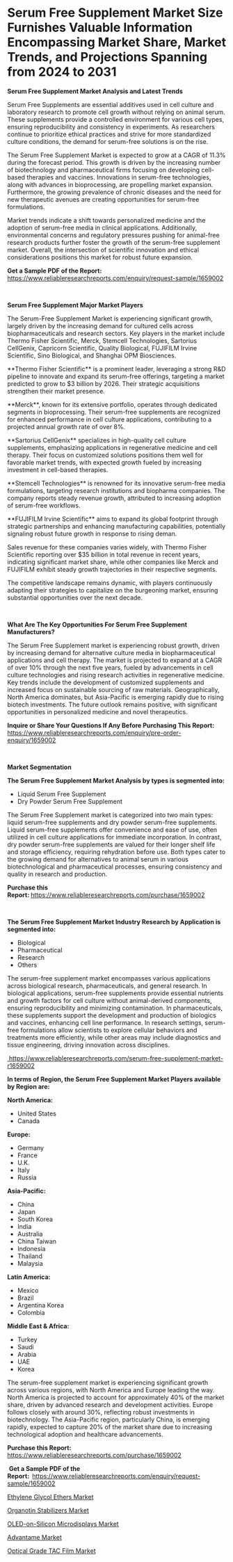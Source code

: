 <p><h1>Serum Free Supplement Market Size Furnishes Valuable Information Encompassing Market Share, Market Trends, and Projections Spanning from 2024 to 2031</h1></p><p><strong>Serum Free Supplement Market Analysis and Latest Trends</strong></p>
<p><p>Serum Free Supplements are essential additives used in cell culture and laboratory research to promote cell growth without relying on animal serum. These supplements provide a controlled environment for various cell types, ensuring reproducibility and consistency in experiments. As researchers continue to prioritize ethical practices and strive for more standardized culture conditions, the demand for serum-free solutions is on the rise.</p><p>The Serum Free Supplement Market is expected to grow at a CAGR of 11.3% during the forecast period. This growth is driven by the increasing number of biotechnology and pharmaceutical firms focusing on developing cell-based therapies and vaccines. Innovations in serum-free technologies, along with advances in bioprocessing, are propelling market expansion. Furthermore, the growing prevalence of chronic diseases and the need for new therapeutic avenues are creating opportunities for serum-free formulations.</p><p>Market trends indicate a shift towards personalized medicine and the adoption of serum-free media in clinical applications. Additionally, environmental concerns and regulatory pressures pushing for animal-free research products further foster the growth of the serum-free supplement market. Overall, the intersection of scientific innovation and ethical considerations positions this market for robust future expansion.</p></p>
<p><strong>Get a Sample PDF of the Report:&nbsp;</strong> <a href="https://www.reliableresearchreports.com/enquiry/request-sample/1659002?utm_campaign=28&utm_medium=2&utm_source=Github&utm_content=ia&utm_term=09122024&utm_id=serum-free-supplement">https://www.reliableresearchreports.com/enquiry/request-sample/1659002</a></p>
<p>&nbsp;</p>
<p><strong>Serum Free Supplement Major Market Players</strong></p>
<p><p>The Serum-Free Supplement Market is experiencing significant growth, largely driven by the increasing demand for cultured cells across biopharmaceuticals and research sectors. Key players in the market include Thermo Fisher Scientific, Merck, Stemcell Technologies, Sartorius CellGenix, Capricorn Scientific, Quality Biological, FUJIFILM Irvine Scientific, Sino Biological, and Shanghai OPM Biosciences.</p><p>**Thermo Fisher Scientific** is a prominent leader, leveraging a strong R&D pipeline to innovate and expand its serum-free offerings, targeting a market predicted to grow to $3 billion by 2026. Their strategic acquisitions strengthen their market presence.</p><p>**Merck**, known for its extensive portfolio, operates through dedicated segments in bioprocessing. Their serum-free supplements are recognized for enhanced performance in cell culture applications, contributing to a projected annual growth rate of over 8%.</p><p>**Sartorius CellGenix** specializes in high-quality cell culture supplements, emphasizing applications in regenerative medicine and cell therapy. Their focus on customized solutions positions them well for favorable market trends, with expected growth fueled by increasing investment in cell-based therapies.</p><p>**Stemcell Technologies** is renowned for its innovative serum-free media formulations, targeting research institutions and biopharma companies. The company reports steady revenue growth, attributed to increasing adoption of serum-free workflows.</p><p>**FUJIFILM Irvine Scientific** aims to expand its global footprint through strategic partnerships and enhancing manufacturing capabilities, potentially signaling robust future growth in response to rising deman.</p><p>Sales revenue for these companies varies widely, with Thermo Fisher Scientific reporting over $35 billion in total revenue in recent years, indicating significant market share, while other companies like Merck and FUJIFILM exhibit steady growth trajectories in their respective segments.</p><p>The competitive landscape remains dynamic, with players continuously adapting their strategies to capitalize on the burgeoning market, ensuring substantial opportunities over the next decade.</p></p>
<p>&nbsp;</p>
<p><strong>What Are The Key Opportunities For Serum Free Supplement Manufacturers?</strong></p>
<p><p>The Serum Free Supplement market is experiencing robust growth, driven by increasing demand for alternative culture media in biopharmaceutical applications and cell therapy. The market is projected to expand at a CAGR of over 10% through the next five years, fueled by advancements in cell culture technologies and rising research activities in regenerative medicine. Key trends include the development of customized supplements and increased focus on sustainable sourcing of raw materials. Geographically, North America dominates, but Asia-Pacific is emerging rapidly due to rising biotech investments. The future outlook remains positive, with significant opportunities in personalized medicine and novel therapeutics.</p></p>
<p><strong>Inquire or Share Your Questions If Any Before Purchasing This Report:</strong> <a href="https://www.reliableresearchreports.com/enquiry/pre-order-enquiry/1659002?utm_campaign=28&utm_medium=2&utm_source=Github&utm_content=ia&utm_term=09122024&utm_id=serum-free-supplement">https://www.reliableresearchreports.com/enquiry/pre-order-enquiry/1659002</a></p>
<p>&nbsp;</p>
<p><strong>Market Segmentation</strong></p>
<p><strong>The Serum Free Supplement Market Analysis by types is segmented into:</strong></p>
<p><ul><li>Liquid Serum Free Supplement</li><li>Dry Powder Serum Free Supplement</li></ul></p>
<p><p>The Serum Free Supplement market is categorized into two main types: liquid serum-free supplements and dry powder serum-free supplements. Liquid serum-free supplements offer convenience and ease of use, often utilized in cell culture applications for immediate incorporation. In contrast, dry powder serum-free supplements are valued for their longer shelf life and storage efficiency, requiring rehydration before use. Both types cater to the growing demand for alternatives to animal serum in various biotechnological and pharmaceutical processes, ensuring consistency and quality in research and production.</p></p>
<p><strong>Purchase this Report:&nbsp;</strong><a href="https://www.reliableresearchreports.com/purchase/1659002?utm_campaign=28&utm_medium=2&utm_source=Github&utm_content=ia&utm_term=09122024&utm_id=serum-free-supplement">https://www.reliableresearchreports.com/purchase/1659002</a></p>
<p>&nbsp;</p>
<p><strong>The Serum Free Supplement Market Industry Research by Application is segmented into:</strong></p>
<p><ul><li>Biological</li><li>Pharmaceutical</li><li>Research</li><li>Others</li></ul></p>
<p><p>The serum-free supplement market encompasses various applications across biological research, pharmaceuticals, and general research. In biological applications, serum-free supplements provide essential nutrients and growth factors for cell culture without animal-derived components, ensuring reproducibility and minimizing contamination. In pharmaceuticals, these supplements support the development and production of biologics and vaccines, enhancing cell line performance. In research settings, serum-free formulations allow scientists to explore cellular behaviors and treatments more efficiently, while other areas may include diagnostics and tissue engineering, driving innovation across disciplines.</p></p>
<p><a href="https://www.reliableresearchreports.com/serum-free-supplement-market-r1659002?utm_campaign=28&utm_medium=2&utm_source=Github&utm_content=ia&utm_term=09122024&utm_id=serum-free-supplement">&nbsp;https://www.reliableresearchreports.com/serum-free-supplement-market-r1659002</a></p>
<p><strong>In terms of Region, the Serum Free Supplement Market Players available by Region are:</strong></p>
<p>
    <p> <strong> North America: </strong>
        <ul>
            <li>United States</li>
            <li>Canada</li>
        </ul>
        </p> 
    <p> <strong> Europe: </strong>
        <ul>
            <li>Germany</li>
            <li>France</li>
            <li>U.K.</li>
            <li>Italy</li>
            <li>Russia</li>
        </ul>
        </p> 
    <p> <strong> Asia-Pacific: </strong>
        <ul>
            <li>China</li>
            <li>Japan</li>
            <li>South Korea</li>
            <li>India</li>
            <li>Australia</li>
            <li>China Taiwan</li>
            <li>Indonesia</li>
            <li>Thailand</li>
            <li>Malaysia</li>
        </ul>
        </p> 
    <p> <strong> Latin America: </strong>
        <ul>
            <li>Mexico</li>
            <li>Brazil</li>
            <li>Argentina Korea</li>
            <li>Colombia</li>
        </ul>
        </p> 
    <p> <strong> Middle East & Africa: </strong>
        <ul>
            <li>Turkey</li>
            <li>Saudi</li>
            <li>Arabia</li>
            <li>UAE</li>
            <li>Korea</li>
        </ul>
    </p>
    </p>
<p><p>The serum-free supplement market is experiencing significant growth across various regions, with North America and Europe leading the way. North America is projected to account for approximately 40% of the market share, driven by advanced research and development activities. Europe follows closely with around 30%, reflecting robust investments in biotechnology. The Asia-Pacific region, particularly China, is emerging rapidly, expected to capture 20% of the market share due to increasing technological adoption and healthcare advancements.</p></p>
<p><strong>Purchase this Report: </strong><a href="https://www.reliableresearchreports.com/purchase/1659002?utm_campaign=28&utm_medium=2&utm_source=Github&utm_content=ia&utm_term=09122024&utm_id=serum-free-supplement">https://www.reliableresearchreports.com/purchase/1659002</a></p>
<p>&nbsp;<strong>Get a Sample PDF of the Report:&nbsp;&nbsp;</strong><a href="https://www.reliableresearchreports.com/enquiry/request-sample/1659002?utm_campaign=28&utm_medium=2&utm_source=Github&utm_content=ia&utm_term=09122024&utm_id=serum-free-supplement">https://www.reliableresearchreports.com/enquiry/request-sample/1659002</a></p>
<p><strong></strong></p>
<p><p><a href="https://www.linkedin.com/pulse/th-score-market-0ptye?utm_campaign=28&utm_medium=2&utm_source=Github&utm_content=ia&utm_term=09122024&utm_id=serum-free-supplement">Ethylene Glycol Ethers Market</a></p><p><a href="https://www.linkedin.com/pulse/th-score-market-0ptye?utm_campaign=28&utm_medium=2&utm_source=Github&utm_content=ia&utm_term=09122024&utm_id=serum-free-supplement">Organotin Stabilizers Market</a></p><p><a href="https://github.com/rileymgdorcas/Market-Research-Report-List-1/blob/main/oled-on-silicon-microdisplays-market.md?utm_campaign=28&utm_medium=2&utm_source=Github&utm_content=ia&utm_term=09122024&utm_id=serum-free-supplement">OLED-on-Silicon Microdisplays Market</a></p><p><a href="https://www.linkedin.com/pulse/th-score-market-0ptye?utm_campaign=28&utm_medium=2&utm_source=Github&utm_content=ia&utm_term=09122024&utm_id=serum-free-supplement">Advantame Market</a></p><p><a href="https://github.com/LilianFaulkner65/Market-Research-Report-List-1/blob/main/optical-grade-tac-film-market.md?utm_campaign=28&utm_medium=2&utm_source=Github&utm_content=ia&utm_term=09122024&utm_id=serum-free-supplement">Optical Grade TAC Film Market</a></p></p>